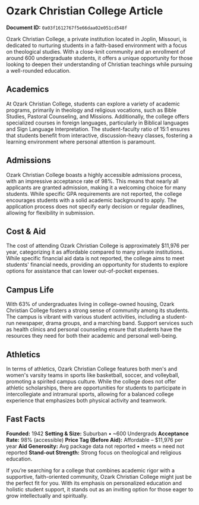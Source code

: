 # Ozark Christian College Article

**Document ID:** `0a03f1612767f5e66daa02e051cd548f`

Ozark Christian College, a private institution located in Joplin, Missouri, is dedicated to nurturing students in a faith-based environment with a focus on theological studies. With a close-knit community and an enrollment of around 600 undergraduate students, it offers a unique opportunity for those looking to deepen their understanding of Christian teachings while pursuing a well-rounded education.

## Academics
At Ozark Christian College, students can explore a variety of academic programs, primarily in theology and religious vocations, such as Bible Studies, Pastoral Counseling, and Missions. Additionally, the college offers specialized courses in foreign languages, particularly in Biblical languages and Sign Language Interpretation. The student-faculty ratio of 15:1 ensures that students benefit from interactive, discussion-heavy classes, fostering a learning environment where personal attention is paramount.

## Admissions
Ozark Christian College boasts a highly accessible admissions process, with an impressive acceptance rate of 98%. This means that nearly all applicants are granted admission, making it a welcoming choice for many students. While specific GPA requirements are not reported, the college encourages students with a solid academic background to apply. The application process does not specify early decision or regular deadlines, allowing for flexibility in submission.

## Cost & Aid
The cost of attending Ozark Christian College is approximately $11,976 per year, categorizing it as affordable compared to many private institutions. While specific financial aid data is not reported, the college aims to meet students' financial needs, providing an opportunity for students to explore options for assistance that can lower out-of-pocket expenses.

## Campus Life
With 63% of undergraduates living in college-owned housing, Ozark Christian College fosters a strong sense of community among its students. The campus is vibrant with various student activities, including a student-run newspaper, drama groups, and a marching band. Support services such as health clinics and personal counseling ensure that students have the resources they need for both their academic and personal well-being.

## Athletics
In terms of athletics, Ozark Christian College features both men's and women's varsity teams in sports like basketball, soccer, and volleyball, promoting a spirited campus culture. While the college does not offer athletic scholarships, there are opportunities for students to participate in intercollegiate and intramural sports, allowing for a balanced college experience that emphasizes both physical activity and teamwork.

## Fast Facts
**Founded:** 1942
**Setting & Size:** Suburban • ~600 Undergrads
**Acceptance Rate:** 98% (accessible)
**Price Tag (Before Aid):** Affordable – $11,976 per year
**Aid Generosity:** Avg package data not reported • meets ≈ need not reported
**Stand-out Strength:** Strong focus on theological and religious education.

If you’re searching for a college that combines academic rigor with a supportive, faith-oriented community, Ozark Christian College might just be the perfect fit for you. With its emphasis on personalized education and holistic student support, it stands out as an inviting option for those eager to grow intellectually and spiritually.
